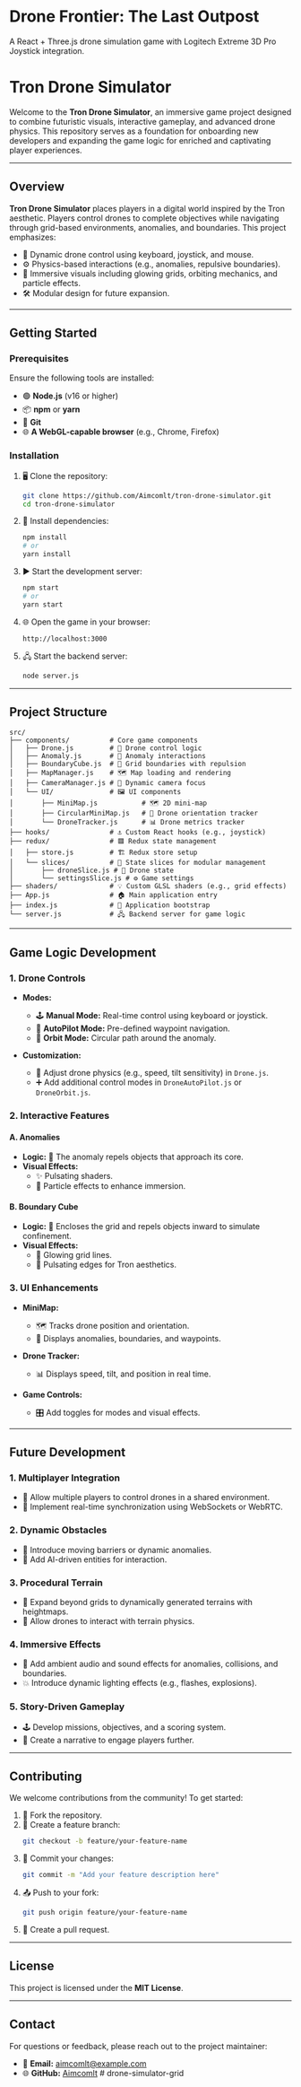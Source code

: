 # Drone Frontier: The Last Outpost

A React + Three.js drone simulation game with Logitech Extreme 3D Pro Joystick integration.

# Tron Drone Simulator

Welcome to the **Tron Drone Simulator**, an immersive game project designed to combine futuristic visuals, interactive gameplay, and advanced drone physics. This repository serves as a foundation for onboarding new developers and expanding the game logic for enriched and captivating player experiences.

---

## **Overview**

**Tron Drone Simulator** places players in a digital world inspired by the Tron aesthetic. Players control drones to complete objectives while navigating through grid-based environments, anomalies, and boundaries. This project emphasizes:

- 🚀 Dynamic drone control using keyboard, joystick, and mouse.
- ⚙️ Physics-based interactions (e.g., anomalies, repulsive boundaries).
- 🌟 Immersive visuals including glowing grids, orbiting mechanics, and particle effects.
- 🛠️ Modular design for future expansion.

---

## **Getting Started**

### **Prerequisites**

Ensure the following tools are installed:

- 🟢 **Node.js** (v16 or higher)
- 📦 **npm** or **yarn**
- 🔗 **Git**
- 🌐 **A WebGL-capable browser** (e.g., Chrome, Firefox)

### **Installation**

1. 🖥️ Clone the repository:

   ```bash
   git clone https://github.com/Aimcomlt/tron-drone-simulator.git
   cd tron-drone-simulator
   ```

2. 📂 Install dependencies:

   ```bash
   npm install
   # or
   yarn install
   ```

3. ▶️ Start the development server:

   ```bash
   npm start
   # or
   yarn start
   ```

4. 🌐 Open the game in your browser:

   ```
   http://localhost:3000
   ```

5. 🖧 Start the backend server:
   ```bash
   node server.js
   ```

---

## **Project Structure**

```plaintext
src/
├── components/          # Core game components
│   ├── Drone.js         # 🚁 Drone control logic
│   ├── Anomaly.js       # 🌌 Anomaly interactions
│   ├── BoundaryCube.js  # 🔲 Grid boundaries with repulsion
│   ├── MapManager.js    # 🗺️ Map loading and rendering
│   ├── CameraManager.js # 🎥 Dynamic camera focus
│   └── UI/              # 🖼️ UI components
│       ├── MiniMap.js           # 🗺️ 2D mini-map
│       ├── CircularMiniMap.js   # 🎯 Drone orientation tracker
│       └── DroneTracker.js      # 📊 Drone metrics tracker
├── hooks/               # ⚓ Custom React hooks (e.g., joystick)
├── redux/               # 🟥 Redux state management
│   ├── store.js         # 🏗️ Redux store setup
│   └── slices/          # 🔄 State slices for modular management
│       ├── droneSlice.js # 🚁 Drone state
│       └── settingsSlice.js # ⚙️ Game settings
├── shaders/             # 💡 Custom GLSL shaders (e.g., grid effects)
├── App.js               # 🏠 Main application entry
├── index.js             # 🚦 Application bootstrap
└── server.js            # 🖧 Backend server for game logic
```

---

## **Game Logic Development**

### **1. Drone Controls**

- **Modes:**

  - 🕹️ **Manual Mode:** Real-time control using keyboard or joystick.
  - 🤖 **AutoPilot Mode:** Pre-defined waypoint navigation.
  - 🔄 **Orbit Mode:** Circular path around the anomaly.

- **Customization:**
  - 🔧 Adjust drone physics (e.g., speed, tilt sensitivity) in `Drone.js`.
  - ➕ Add additional control modes in `DroneAutoPilot.js` or `DroneOrbit.js`.

### **2. Interactive Features**

#### **A. Anomalies**

- **Logic:** 🌌 The anomaly repels objects that approach its core.
- **Visual Effects:**
  - ✨ Pulsating shaders.
  - 💨 Particle effects to enhance immersion.

#### **B. Boundary Cube**

- **Logic:** 🔲 Encloses the grid and repels objects inward to simulate confinement.
- **Visual Effects:**
  - 🔹 Glowing grid lines.
  - 🌟 Pulsating edges for Tron aesthetics.

### **3. UI Enhancements**

- **MiniMap:**

  - 🗺️ Tracks drone position and orientation.
  - 📍 Displays anomalies, boundaries, and waypoints.

- **Drone Tracker:**

  - 📊 Displays speed, tilt, and position in real time.

- **Game Controls:**
  - 🎛️ Add toggles for modes and visual effects.

---

## **Future Development**

### **1. Multiplayer Integration**

- 👫 Allow multiple players to control drones in a shared environment.
- 🔄 Implement real-time synchronization using WebSockets or WebRTC.

### **2. Dynamic Obstacles**

- 🚧 Introduce moving barriers or dynamic anomalies.
- 🧠 Add AI-driven entities for interaction.

### **3. Procedural Terrain**

- 🌄 Expand beyond grids to dynamically generated terrains with heightmaps.
- 🛬 Allow drones to interact with terrain physics.

### **4. Immersive Effects**

- 🎵 Add ambient audio and sound effects for anomalies, collisions, and boundaries.
- 💥 Introduce dynamic lighting effects (e.g., flashes, explosions).

### **5. Story-Driven Gameplay**

- 🕹️ Develop missions, objectives, and a scoring system.
- 📖 Create a narrative to engage players further.

---

## **Contributing**

We welcome contributions from the community! To get started:

1. 🍴 Fork the repository.
2. 🌱 Create a feature branch:
   ```bash
   git checkout -b feature/your-feature-name
   ```
3. 💾 Commit your changes:
   ```bash
   git commit -m "Add your feature description here"
   ```
4. 📤 Push to your fork:
   ```bash
   git push origin feature/your-feature-name
   ```
5. 🔄 Create a pull request.

---

## **License**

This project is licensed under the **MIT License**.

---

## **Contact**

For questions or feedback, please reach out to the project maintainer:

- 📧 **Email:** aimcomlt@example.com
- 🌐 **GitHub:** [Aimcomlt](https://github.com/Aimcomlt)
#   d r o n e - s i m u l a t o r - g r i d 
 
 
